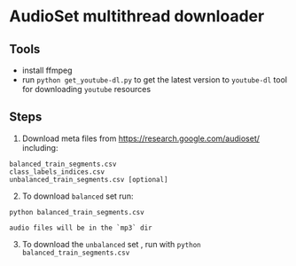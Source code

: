 # AudioSet multithread downloader

## Tools

- install ffmpeg
- run `python get_youtube-dl.py` to get the latest version to `youtube-dl` tool for downloading `youtube`  resources

## Steps

1. Download meta files from https://research.google.com/audioset/ including:
```
balanced_train_segments.csv
class_labels_indices.csv
unbalanced_train_segments.csv [optional]
```

2. To download `balanced` set run:
```
python balanced_train_segments.csv
```
 	audio files will be in the `mp3` dir

3. To download the `unbalanced` set , run with `python balanced_train_segments.csv` 

